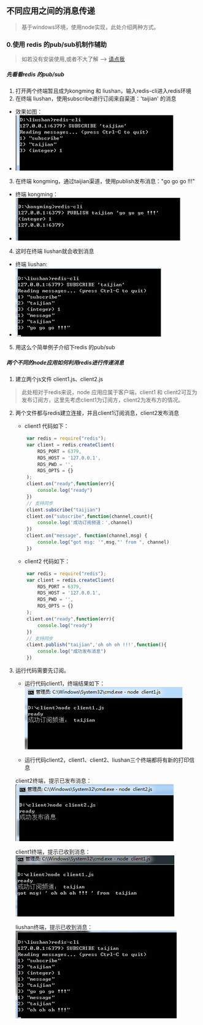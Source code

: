 ## 不同应用之间的消息传递
> 基于windows环境，使用node实现，此处介绍两种方式。
### 0.使用 redis 的pub/sub机制作辅助
> 如若没有安装使用,或者不大了解 --> [请点我][1]
##### 先看看redis 的pub/sub
1. 打开两个终端暂且成为kongming 和 liushan，输入redis-cli进入redis环境
2. 在终端 liushan，使用subscribe进行订阅来自渠道：'taijian' 的消息 
  - 效果如图：
  - ![](./img/app-msg-1.png)
3. 在终端 kongming，通过taijian渠道，使用publish发布消息："go go go !!!"
  - 终端 kongming：
  - ![](./img/app-msg-2.png)
4. 这时在终端 liushan就会收到消息
  - 终端 liushan:
  - ![](./img/app-msg-3.png)
5. 用这么个简单例子介绍下redis 的pub/sub

##### 两个不同的node应用如何利用redis进行传递消息
1. 建立两个js文件 client1.js、client2.js
> 此处相对于redis来说，node 应用应属于客户端，client1 和 client2可互为发布订阅方，这里先考虑client1为订阅方，client2为发布方的情况。
2. 两个文件都与redis建立连接，并且client1订阅消息，client2发布消息
	- client1 代码如下：
	``` javascript
		var redis = require("redis");
		var client = redis.createClient(
			RDS_PORT = 6379,
			RDS_HOST = '127.0.0.1',
			RDS_PWD = '',
			RDS_OPTS = {}
		);
		client.on("ready",function(err){
			console.log("ready")
		})
		// 支持同步
		client.subscribe("taijian")
		client.on("subscribe",function(channel,count){
			console.log('成功订阅频道：',channel)
		})
		client.on("message", function(channel,msg) {
			console.log("got msg: '",msg,"' from ", channel)
		})
	```
	- client2 代码如下：
	``` javascript 
		var redis = require("redis");
		var client = redis.createClient(
			RDS_PORT = 6379,
			RDS_HOST = '127.0.0.1',
			RDS_PWD = '',
			RDS_OPTS = {}
		);
		client.on("ready",function(err){
			console.log("ready")
		})
		// 支持同步
		client.publish("taijian",'oh oh oh !!!',function(){
			console.log("成功发布消息")
		})
	```
3. 运行代码需要先订阅。
	- 运行代码client1，终端结果如下： <br>
	![](./img/app-msg-4.png)

	- 运行代码client2，client1、client2、liushan三个终端都将有新的打印信息

	client2终端，提示已发布消息： <br>
	![](./img/app-msg-5.png)

	client1终端，提示已收到消息： <br>
	![](./img/app-msg-6.png)

	liushan终端，提示已收到消息： <br>
	![](./img/app-msg-7.png)
	 

[1]:http://www.runoob.com/redis/redis-install.html
